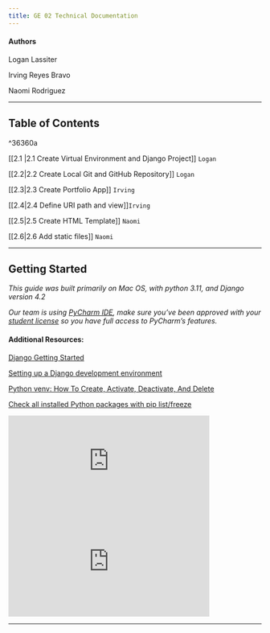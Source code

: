 ```yaml
---
title: GE 02 Technical Documentation
---
```

#### Authors
Logan Lassiter

Irving Reyes Bravo

Naomi Rodriguez

***
## Table of Contents

^36360a

[[2.1 |2.1 Create Virtual Environment and Django Project]] `Logan`

[[2.2|2.2 Create Local Git and GitHub Repository]] `Logan`

[[2.3|2.3 Create Portfolio App]] `Irving`

[[2.4|2.4 Define URI path and view]]`Irving`

[[2.5|2.5 Create HTML Template]] `Naomi`

[[2.6|2.6 Add static files]] `Naomi`

***
## Getting Started

*This guide was built primarily on Mac OS, with python 3.11, and Django version 4.2*

*Our team is using [PyCharm IDE](https://www.jetbrains.com/pycharm/), make sure you’ve been approved with your [student license]([_https://www.jetbrains.com/community/education/#students_](https://www.jetbrains.com/community/education/#students)) so you have full access to PyCharm’s features.*

#### Additional Resources:

[Django Getting Started](https://www.w3schools.com/django/django_getstarted.php)

[Setting up a Django development environment](https://developer.mozilla.org/en-US/docs/Learn/Server-side/Django/development_environment)

[Python venv: How To Create, Activate, Deactivate, And Delete](https://python.land/virtual-environments/virtualenv)

[Check all installed Python packages with pip list/freeze](https://note.nkmk.me/en/python-pip-list-freeze/)


<iframe width="400" height="200" src="https://www.youtube-nocookie.com/embed/QvTyqta3OJo?si=UHYsjZ1-2NAJkM3G" title="YouTube video player" frameborder="0" allow="accelerometer; autoplay; clipboard-write; encrypted-media; gyroscope; picture-in-picture; web-share" allowfullscreen></iframe>



<iframe width="400" height="200" src="https://www.youtube-nocookie.com/embed/kqyfEz7TNI0?si=UVXXb8Rz11w2TOip" title="YouTube video player" frameborder="0" allow="accelerometer; autoplay; clipboard-write; encrypted-media; gyroscope; picture-in-picture; web-share" allowfullscreen></iframe>

***